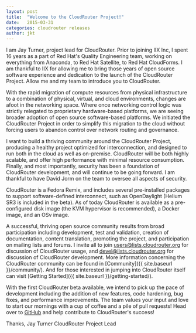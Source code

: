 ```yaml
---
layout: post
title:  "Welcome to the CloudRouter Project!"
date:   2015-03-31
categories: cloudrouter releases
author: jkt
---
```


I am Jay Turner, project lead for CloudRouter.  Prior to joining IIX
Inc, I spent 16 years as a part of Red Hat's Quality Engineering team,
working on everything from Anaconda, to Red Hat Satellite, to Red Hat
CloudForms.  I am thankful to IIX for allowing me to bring those years
of open source software experience and dedication to the launch of the
CloudRouter Project.  Allow me and my team to introduce you to
CloudRouter.

With the rapid migration of compute resources from physical
infrastructure to a combination of physical, virtual, and cloud
environments, changes are afoot in the networking space.  Where once
networking control logic was strictly relegated to proprietary
hardware-based platforms, we are seeing broader adoption of open source
software-based platforms.  We initiated the CloudRouter Project in order
to simplify this migration to the cloud without forcing users to abandon
control over network routing and governance.

I want to build a thriving community around the CloudRouter Project,
producing a healthy project optimized for interconnection, and designed
to run both in the cloud as well as on-premise.  CloudRouter will be
both highly scalable, and offer high performance with minimal resource
consumption.  Finally, and most importantly, security has been a
foundation of CloudRouter development, and will continue to be going
forward.  I am thankful to have David Jorm on the team to oversee all
aspects of security.

CloudRouter is a Fedora Remix, and includes several
pre-installed packages to support software-defined interconnect, such as
OpenDaylight (Helium SR3 is included in the beta).  As
of today CloudRouter is available as a pre-configured disk image (the
KVM hypervisor is recommended), a Docker image, and an OSv image.

A successful, thriving open source community results from broad
participation including development, test and validation, creation of
documentation, content translation, promoting the project, and
participation on mailing lists and forums.  I invite all to join
[users@lists,cloudrouter.org](http://lists.cloudrouter.org/mailman/listinfo/users/)
 for discussion of CloudRouter usage, and [devel@lists.cloudrouter.org](http://lists.cloudrouter.org/mailman/listinfo/devel/)
 for discussion of CloudRouter development.
More information concerning the CloudRouter community can be found in
[Community]({{ site.baseurl }}/community/).  And for those interested in
jumping into CloudRouter itself can visit
[Getting Started]({{ site.baseurl }}/getting-started/).

With the first CloudRouter beta available, we intend to pick up the pace
of development including the addition of new features, code hardening,
bug fixes, and performance improvements.  The team values your input and
love to start our mornings with a cup of coffee and a pile of pull
requests!  Head over to [GitHub](https://github.com/cloudrouter) and help
contribute to CloudRouter's success!

Thanks,
Jay Turner
CloudRouter Project Lead
